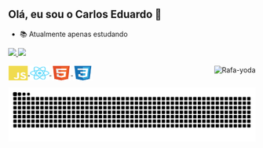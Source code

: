 ## Olá, eu sou o Carlos Eduardo 👋

- 📚 Atualmente apenas estudando

<div>
  <a href="https://github.com/CarlosEduardoVdeOliveira">
  <img height="180em" src="https://github-readme-stats.vercel.app/api?username=CarlosEduardoVdeOliveira&show_icons=true&theme=algolia&include_all_commits=true&count_private=true"/>
  <img height="180em" src="https://github-readme-stats.vercel.app/api/top-langs/?username=CarlosEduardoVdeOliveira&layout=compact&langs_count=7&theme=algolia"/>
</div>

<div style="display: inline_block"><br>
  <img align="center" alt="Rafa-Js" height="30" width="40" src="https://raw.githubusercontent.com/devicons/devicon/master/icons/javascript/javascript-plain.svg">
  <img align="center" alt="Rafa-React" height="30" width="40" src="https://raw.githubusercontent.com/devicons/devicon/master/icons/react/react-original.svg">
  <img align="center" alt="Rafa-HTML" height="30" width="40" src="https://raw.githubusercontent.com/devicons/devicon/master/icons/html5/html5-original.svg">
  <img align="center" alt="Rafa-CSS" height="30" width="40" src="https://raw.githubusercontent.com/devicons/devicon/master/icons/css3/css3-original.svg">
  <img align="right" alt="Rafa-yoda" src="http://pa1.narvii.com/6447/7f730247994d254eeb3c8d7dbd7b863c6f86fe89_00.gif">
</div>

 ![Snake animation](https://github.com/CarlosEduardoVdeOliveira/CarlosEduardoVdeOliveira/blob/output/github-contribution-grid-snake.svg)
